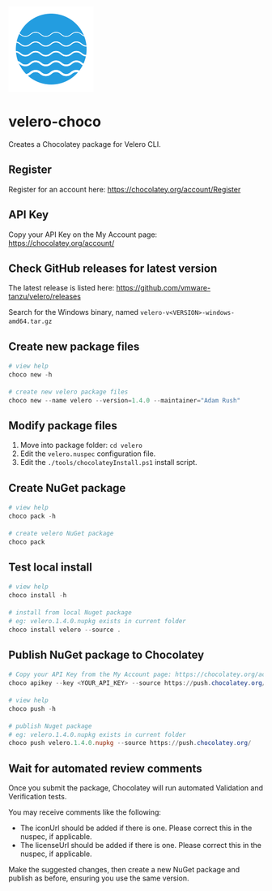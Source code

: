 ![Velero Logo](velero-icon.png "Velero Logo")

# velero-choco

Creates a Chocolatey package for Velero CLI.

## Register

Register for an account here: https://chocolatey.org/account/Register

## API Key

Copy your API Key on the My Account page: https://chocolatey.org/account/

## Check GitHub releases for latest version

The latest release is listed here: https://github.com/vmware-tanzu/velero/releases

Search for the Windows binary, named `velero-v<VERSION>-windows-amd64.tar.gz`

## Create new package files

```powershell
# view help
choco new -h

# create new velero package files
choco new --name velero --version=1.4.0 --maintainer="Adam Rush"
```

## Modify package files

1. Move into package folder: `cd velero`
1. Edit the `velero.nuspec` configuration file.
1. Edit the `./tools/chocolateyInstall.ps1` install script.

## Create NuGet package

```powershell
# view help
choco pack -h

# create velero NuGet package
choco pack
```

## Test local install

```powershell
# view help
choco install -h

# install from local Nuget package
# eg: velero.1.4.0.nupkg exists in current folder
choco install velero --source .
```

## Publish NuGet package to Chocolatey

```powershell
# Copy your API Key from the My Account page: https://chocolatey.org/account/
choco apikey --key <YOUR_API_KEY> --source https://push.chocolatey.org/

# view help
choco push -h

# publish Nuget package
# eg: velero.1.4.0.nupkg exists in current folder
choco push velero.1.4.0.nupkg --source https://push.chocolatey.org/
```

## Wait for automated review comments

Once you submit the package, Chocolatey will run automated Validation and Verification tests.

You may receive comments like the following:

- The iconUrl should be added if there is one. Please correct this in the nuspec, if applicable.
- The licenseUrl should be added if there is one. Please correct this in the nuspec, if applicable.

Make the suggested changes, then create a new NuGet package and publish as before, ensuring you use the same version.
